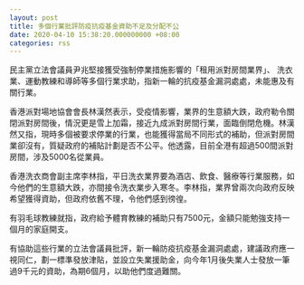 ```yaml
---
layout: post
title: 多個行業批評防疫抗疫基金資助不足及分配不公
date: 2020-04-10 15:38:20.000000000 +08:00
categories: rss
---
```


民主黨立法會議員尹兆堅接獲受強制停業措施影響的「租用派對房間業界」、 洗衣業、運動教練和導師等多個行業求助，指新一輪的抗疫基金漏洞處處，未能惠及有關行業。

香港派對場地協會會長林漢然表示，受疫情影響，業界的生意額大跌，政府勒令關閉派對房間後，情況更是雪上加霜，接近九成派對房間行業，面臨倒閉危機。林漢然又指，現時多個被要求停業的行業，也能獲得當局不同形式的補助，但派對房間業卻沒有，質疑政府的補貼計劃是否不公平。他透露，目前全港有超過500間派對房間，涉及5000名從業員。

香港洗衣商會副主席李林指，平日洗衣業界要為酒店、飲食、醫療等行業服務，如今他們的生意額大跌，亦間接令洗衣業步入寒冬。李林指，業界曾兩次向政府反映希望獲得資助，但政府依舊不理，令他們感到徬徨。

有羽毛球教練就指，政府給予體育教練的補助只有7500元，金額只能勉強支持一個月的家庭開支。

有協助這些行業的立法會議員批評，新一輪防疫抗疫基金漏洞處處，建議政府應一視同仁，劃一標準發放津貼，並設立失業援助金，向今年1月後失業人士發放一筆過9千元的資助，為期6個月，以助他們度過難關。
